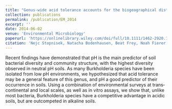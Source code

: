 ```yaml
---
title: "Genus-wide acid tolerance accounts for the biogeographical distribution of soil Burkholderia populations"
collection: publications
permalink: /publication/EM_2014
excerpt: ''
date: 2014-06-02
venue: 'Environmental Microbiology'
paperurl: 'https://onlinelibrary.wiley.com/doi/full/10.1111/1462-2920.12211'
citation: 'Nejc Stopnisek, Natacha Bodenhausen, Beat Frey, Noah Fierer, Leo Eberl, Laure Weisskopf (2014). &quot;Genus-wide acid tolerance accounts for the biogeographical distribution of soil Burkholderia populations.&quot; <i>Environmental Microbiology</i>. 16(6):1503-1512.'
---
```

Recent findings have demonstrated that pH is the main predictor of soil bacterial diversity and community structure, with the highest diversity observed in neutral pH soils. As many Burkholderia species have been isolated from low pH environments, we hypothesized that acid tolerance may be a general feature of this genus, and pH a good predictor of their occurrence in soils. Using a combination of environmental surveys at trans‐continental and local scales, as well as in vitro assays, we show that, unlike most bacteria, Burkholderia species have a competitive advantage in acidic soils, but are outcompeted in alkaline soils.
